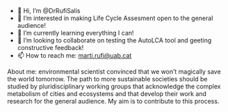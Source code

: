 - 👋 Hi, I’m @DrRufiSalis
- 👀 I’m interested in making Life Cycle Assesment open to the general audience!
- 🌱 I’m currently learning everything I can!
- 💞️ I’m looking to collaborate on testing the AutoLCA tool and geeting constructive feedback!
- 📫 How to reach me: marti.rufi@uab.cat 

About me: environmental scientist convinced that we won’t magically save the world tomorrow. The path to more sustainable societies should be studied by pluridisciplinary working groups that acknowledge the complex metabolism of cities and ecosystems and that develop their work and research for the general audience. My aim is to contribute to this process.


<!---
DrRufiSalis/DrRufiSalis is a ✨ special ✨ repository because its `README.md` (this file) appears on your GitHub profile.
You can click the Preview link to take a look at your changes.
--->
